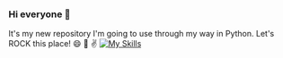 ### Hi everyone 👋

It's my new repository I'm going to use through my way in Python.
Let's ROCK this place! :smile: :guitar: :v:
[![My Skills](https://skills.thijs.gg/icons?i=js,html,css,wasm)](https://skills.thijs.gg)
<!--
**a-zhavarankau/a-zhavarankau** is a ✨ _special_ ✨ repository because its `README.md` (this file) appears on your GitHub profile.

Here are some ideas to get you started:

- 🔭 I’m currently working on ...
- 🌱 I’m currently learning ...
- 👯 I’m looking to collaborate on ...
- 🤔 I’m looking for help with ...
- 💬 Ask me about ...
- 📫 How to reach me: ...
- 😄 Pronouns: ...
- ⚡ Fun fact: ...
-->
